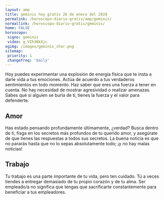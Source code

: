 ```yaml
---
layout: amp
title: geminis hoy gratis 26 de enero del 2020 
permalink: /horoscopo-diario-gratis/amp/geminis/
normallink: /horoscopo-diario-gratis/geminis/
home: FALSE
horoscopo:
 signo: geminis
 video: g_VIh3NkXjc
ogimg: /images/geminis_char.png
sitemap:
 priority: 1
 changefreq: 'daily'
---
```



Hoy puedes experimentar una explosión de energía física que te insta a darle vida a tus emociones. Actúa de acuerdo a tus verdaderos sentimientos en todo momento. Haz saber que eres una fuerza a tener en cuenta. No hay necesidad de mostrar agresividad o realizar amenazas. Sabes que si alguien se burla de ti, tienes la fuerza y el valor para defenderte.

## Amor

Has estado pensando profundamente últimamente, ¿verdad? Busca dentro de ti, fisga en los secretos más profundos de tu querido amor, y asegúrate de que tienes las respuestas a todos sus secretos. La buena noticia es que no pararás hasta que no lo sepas absolutamente todo; ¡y no hay malas noticias!

## Trabajo

Tu trabajo es una parte importante de tu vida, pero ten cuidado. Tú a veces tiendes a entregar demasiado de tu propio corazón y de tu alma. Ser empleado/a no significa que tengas que sacrificarte constantemente para beneficiar a tus empleadores.